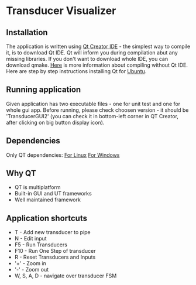 # Transducer Visualizer
## Installation
The application is written using [Qt Creator IDE](https://info.qt.io/download-qt-for-application-development) - the simplest way to compile it, is to download Qt IDE. Qt will inform you during compilation abut any missing libraries.
If you don't want to download whole IDE, you can download qmake. [Here](https://stackoverflow.com/questions/3632038/can-i-use-qt-without-qmake-or-qt-creator) is more information about compiling without Qt IDE. Here are step by step instructions installing Qt for [Ubuntu](https://wiki.qt.io/Install_Qt_5_on_Ubuntu).
## Running application
Given application has two executable files - one for unit test and one for whole gui app. Before running, please check choosen version - it should be 'TransducerGUI2' (you can check it in bottom-left corner in QT Creator, after clicking on big button display icon). 
## Dependencies
Only QT dependencies: [For Linux](http://doc.qt.io/qt-5/linux-requirements.html)
[For Windows](http://doc.qt.io/qt-5/windows-requirements.html)
## Why QT
- QT is multiplatform
- Built-in GUI and UT frameworks
- Well maintained framework
## Application shortcuts
- T - Add new transducer to pipe
- N - Edit input
- F5 - Run Transducers
- F10 - Run One Step of transducer
- R - Reset Transducers and Inputs
- '\+' \- Zoom in
- '\-' \- Zoom out
- W, S, A, D - navigate over transducer FSM

